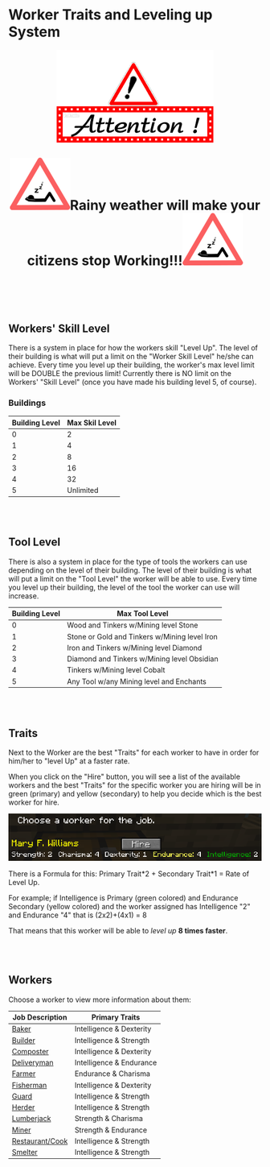 # Worker Traits and Leveling up System

<p style="text-align:center;"><img src="../../assets/images/tutorial/Attention.gif" alt="Attention"></p>

<p style="text-align:center; font-size:20pt;"><img src="../../assets/images/tutorial/Sleep.png" alt="Sleep"><b>Rainy weather will make your citizens stop Working!!!</b><img src="../../assets/images/tutorial/Sleep.png" alt="Sleep"></p>

<p><br><br><br></p>

## Workers' Skill Level

There is a system in place for how the workers skill "Level Up". The level of their building is what will put a limit on the "Worker Skill Level" he/she can achieve. Every time you level up their building, the worker's max level limit will be DOUBLE the previous limit! Currently there is NO limit on the Workers' "Skill Level" (once you have made his building level 5, of course). 

### Buildings

| Building Level | Max Skil Level |
| ----- | ----- |
| 0 | 2 |
| 1 | 4 |
| 2 | 8 |
| 3 | 16 |
| 4 | 32 |
| 5 | Unlimited |

<p><br><br></p>

## Tool Level

There is also a system in place for the type of tools the workers can use depending on the level of their building. The level of their building is what will put a limit on the "Tool Level" the worker will be able to use. Every time you level up their building, the level of the tool the worker can use will increase. 

| Building Level | Max Tool Level |
| ----- | ----- |
| 0 | Wood and Tinkers w/Mining level Stone |
| 1 | Stone or Gold and Tinkers w/Mining level Iron |
| 2 | Iron and Tinkers w/Mining level Diamond |
| 3 | Diamond and Tinkers w/Mining level Obsidian |
| 4 | Tinkers w/Mining level Cobalt |
| 5 | Any Tool w/any Mining level and Enchants |

<p><br><br></p>

## Traits

Next to the Worker are the best "Traits" for each worker to have in order for him/her to "level Up" at a faster rate. 

When you click on the "Hire" button, you will see a list of the available workers and the best "Traits" for the specific worker you are hiring will be in green (primary) and yellow (secondary) to help you decide which is the best worker for hire. 

<img src="../../assets/images/tutorial/traits.png" alt="Traits">

<p>There is a Formula for this: Primary Trait*2 + Secondary Trait*1 = Rate of Level Up.</p>

For example; if Intelligence is Primary (green colored) and Endurance Secondary (yellow colored) and the worker assigned has Intelligence "2" and Endurance "4" that is (2x2)+(4x1) = 8 

That means that this worker will be able to *level up* **8 times faster**. 

<p><br><br></p>

## Workers

Choose a worker to view more information about them:

| Job Description | Primary Traits |
| ------ |------ |
| [Baker](../../source/workers/baker) | Intelligence & Dexterity |
| [Builder](../../source/workers/builder) | Intelligence & Strength |
| [Composter](../../source/workers/composter) | Intelligence & Dexterity |
| [Deliveryman](../../source/workers/deliveryman) | Intelligence & Endurance |
| [Farmer](../../source/workers/farmer) |  Endurance & Charisma |
| [Fisherman](../../source/workers/fisherman) | Intelligence & Dexterity |
| [Guard](../../source/workers/guard) | Intelligence & Strength |
| [Herder](../../source/workers/herder) | Intelligence & Strength |
| [Lumberjack](../../source/workers/lumberjack) | Strength & Charisma |
| [Miner](../../source/workers/miner) | Strength & Endurance |
| [Restaurant/Cook](../../source/workers/restaurant) | Intelligence & Strength |
| [Smelter](../../source/workers/smelter) | Intelligence & Strength |
